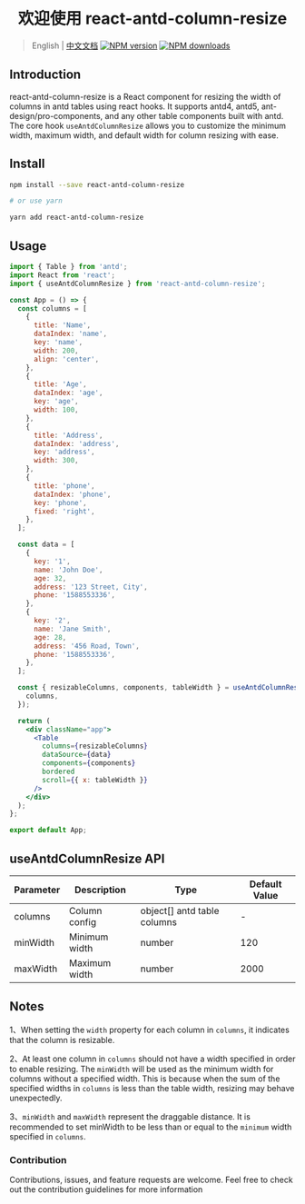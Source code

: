 <h1 align="center">欢迎使用 react-antd-column-resize</h1>

> English | [中文文档](README.md) [![NPM version](https://img.shields.io/npm/v/react-antd-column-resize.svg?style=flat)](https://npmjs.org/package/react-antd-column-resize) [![NPM downloads](http://img.shields.io/npm/dm/react-antd-column-resize.svg?style=flat)](https://npmjs.org/package/react-antd-column-resize)

## Introduction

react-antd-column-resize is a React component for resizing the width of columns in antd tables using react hooks. It supports antd4, antd5, ant-design/pro-components, and any other table components built with antd. The core hook `useAntdColumnResize` allows you to customize the minimum width, maximum width, and default width for column resizing with ease.

## Install

```bash
npm install --save react-antd-column-resize

# or use yarn

yarn add react-antd-column-resize
```

## Usage

```jsx
import { Table } from 'antd';
import React from 'react';
import { useAntdColumnResize } from 'react-antd-column-resize';

const App = () => {
  const columns = [
    {
      title: 'Name',
      dataIndex: 'name',
      key: 'name',
      width: 200,
      align: 'center',
    },
    {
      title: 'Age',
      dataIndex: 'age',
      key: 'age',
      width: 100,
    },
    {
      title: 'Address',
      dataIndex: 'address',
      key: 'address',
      width: 300,
    },
    {
      title: 'phone',
      dataIndex: 'phone',
      key: 'phone',
      fixed: 'right',
    },
  ];

  const data = [
    {
      key: '1',
      name: 'John Doe',
      age: 32,
      address: '123 Street, City',
      phone: '1588553336',
    },
    {
      key: '2',
      name: 'Jane Smith',
      age: 28,
      address: '456 Road, Town',
      phone: '1588553336',
    },
  ];

  const { resizableColumns, components, tableWidth } = useAntdColumnResize({
    columns,
  });

  return (
    <div className="app">
      <Table
        columns={resizableColumns}
        dataSource={data}
        components={components}
        bordered
        scroll={{ x: tableWidth }}
      />
    </div>
  );
};

export default App;
```

## useAntdColumnResize API

| Parameter    | Description   | Type                        | Default Value |
| ------------ | ------------- | --------------------------- | ------------- |
| columns      | Column config | object[] antd table columns | -             |
| minWidth     | Minimum width | number                      | 120           |
| maxWidth     | Maximum width | number                      | 2000          |

## Notes

1、When setting the `width` property for each column in `columns`, it indicates that the column is resizable.

2、At least one column in `columns` should not have a width specified in order to enable resizing. The `minWidth` will be used as the minimum width for columns without a specified width. This is because when the sum of the specified widths in `columns` is less than the table width, resizing may behave unexpectedly.

3、`minWidth` and `maxWidth` represent the draggable distance. It is recommended to set minWidth to be less than or equal to the `minimum` width specified in `columns`.

### Contribution

Contributions, issues, and feature requests are welcome. Feel free to check out the contribution guidelines for more information
